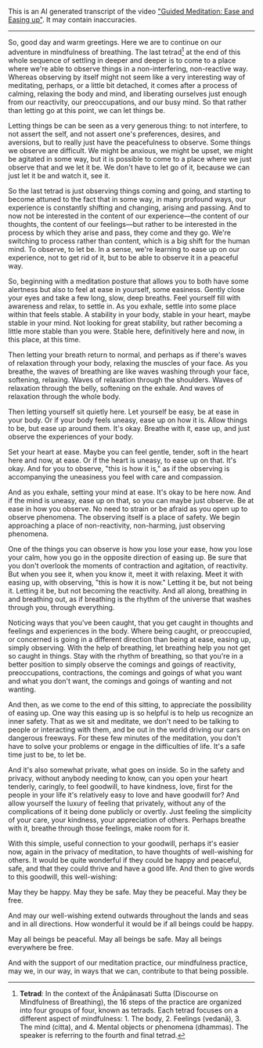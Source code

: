 This is an AI generated transcript of the video ["Guided Meditation: Ease and Easing up"](https://www.youtube.com/watch?v=CUF0-JpPW_g). It may contain inaccuracies.

***

So, good day and warm greetings. Here we are to continue on our adventure in mindfulness of breathing. The last tetrad[^1] at the end of this whole sequence of settling in deeper and deeper is to come to a place where we're able to observe things in a non-interfering, non-reactive way. Whereas observing by itself might not seem like a very interesting way of meditating, perhaps, or a little bit detached, it comes after a process of calming, relaxing the body and mind, and liberating ourselves just enough from our reactivity, our preoccupations, and our busy mind. So that rather than letting go at this point, we can let things be.

Letting things be can be seen as a very generous thing: to not interfere, to not assert the self, and not assert one's preferences, desires, and aversions, but to really just have the peacefulness to observe. Some things we observe are difficult. We might be anxious, we might be upset, we might be agitated in some way, but it is possible to come to a place where we just observe that and we let it be. We don't have to let go of it, because we can just let it be and watch it, see it.

So the last tetrad is just observing things coming and going, and starting to become attuned to the fact that in some way, in many profound ways, our experience is constantly shifting and changing, arising and passing. And to now not be interested in the content of our experience—the content of our thoughts, the content of our feelings—but rather to be interested in the process by which they arise and pass, they come and they go. We're switching to process rather than content, which is a big shift for the human mind. To observe, to let be. In a sense, we're learning to ease up on our experience, not to get rid of it, but to be able to observe it in a peaceful way.

So, beginning with a meditation posture that allows you to both have some alertness but also to feel at ease in yourself, some easiness. Gently close your eyes and take a few long, slow, deep breaths. Feel yourself fill with awareness and relax, to settle in. As you exhale, settle into some place within that feels stable. A stability in your body, stable in your heart, maybe stable in your mind. Not looking for great stability, but rather becoming a little more stable than you were. Stable here, definitively here and now, in this place, at this time.

Then letting your breath return to normal, and perhaps as if there's waves of relaxation through your body, relaxing the muscles of your face. As you breathe, the waves of breathing are like waves washing through your face, softening, relaxing. Waves of relaxation through the shoulders. Waves of relaxation through the belly, softening on the exhale. And waves of relaxation through the whole body.

Then letting yourself sit quietly here. Let yourself be easy, be at ease in your body. Or if your body feels uneasy, ease up on how it is. Allow things to be, but ease up around them. It's okay. Breathe with it, ease up, and just observe the experiences of your body.

Set your heart at ease. Maybe you can feel gentle, tender, soft in the heart here and now, at ease. Or if the heart is uneasy, to ease up on that. It's okay. And for you to observe, "this is how it is," as if the observing is accompanying the uneasiness you feel with care and compassion.

And as you exhale, setting your mind at ease. It's okay to be here now. And if the mind is uneasy, ease up on that, so you can maybe just observe. Be at ease in how you observe. No need to strain or be afraid as you open up to observe phenomena. The observing itself is a place of safety. We begin approaching a place of non-reactivity, non-harming, just observing phenomena.

One of the things you can observe is how you lose your ease, how you lose your calm, how you go in the opposite direction of easing up. Be sure that you don't overlook the moments of contraction and agitation, of reactivity. But when you see it, when you know it, meet it with relaxing. Meet it with easing up, with observing, "this is how it is now." Letting it be, but not being it. Letting it be, but not becoming the reactivity. And all along, breathing in and breathing out, as if breathing is the rhythm of the universe that washes through you, through everything.

Noticing ways that you've been caught, that you get caught in thoughts and feelings and experiences in the body. Where being caught, or preoccupied, or concerned is going in a different direction than being at ease, easing up, simply observing. With the help of breathing, let breathing help you not get so caught in things. Stay with the rhythm of breathing, so that you're in a better position to simply observe the comings and goings of reactivity, preoccupations, contractions, the comings and goings of what you want and what you don't want, the comings and goings of wanting and not wanting.

And then, as we come to the end of this sitting, to appreciate the possibility of easing up. One way this easing up is so helpful is to help us recognize an inner safety. That as we sit and meditate, we don't need to be talking to people or interacting with them, and be out in the world driving our cars on dangerous freeways. For these few minutes of the meditation, you don't have to solve your problems or engage in the difficulties of life. It's a safe time just to be, to let be.

And it's also somewhat private, what goes on inside. So in the safety and privacy, without anybody needing to know, can you open your heart tenderly, caringly, to feel goodwill, to have kindness, love, first for the people in your life it's relatively easy to love and have goodwill for? And allow yourself the luxury of feeling that privately, without any of the complications of it being done publicly or overtly. Just feeling the simplicity of your care, your kindness, your appreciation of others. Perhaps breathe with it, breathe through those feelings, make room for it.

With this simple, useful connection to your goodwill, perhaps it's easier now, again in the privacy of meditation, to have thoughts of well-wishing for others. It would be quite wonderful if they could be happy and peaceful, safe, and that they could thrive and have a good life. And then to give words to this goodwill, this well-wishing:

May they be happy.
May they be safe.
May they be peaceful.
May they be free.

And may our well-wishing extend outwards throughout the lands and seas and in all directions. How wonderful it would be if all beings could be happy.

May all beings be peaceful.
May all beings be safe.
May all beings everywhere be free.

And with the support of our meditation practice, our mindfulness practice, may we, in our way, in ways that we can, contribute to that being possible.

[^1]: **Tetrad**: In the context of the Ānāpānasati Sutta (Discourse on Mindfulness of Breathing), the 16 steps of the practice are organized into four groups of four, known as tetrads. Each tetrad focuses on a different aspect of mindfulness: 1. The body, 2. Feelings (vedanā), 3. The mind (citta), and 4. Mental objects or phenomena (dhammas). The speaker is referring to the fourth and final tetrad.